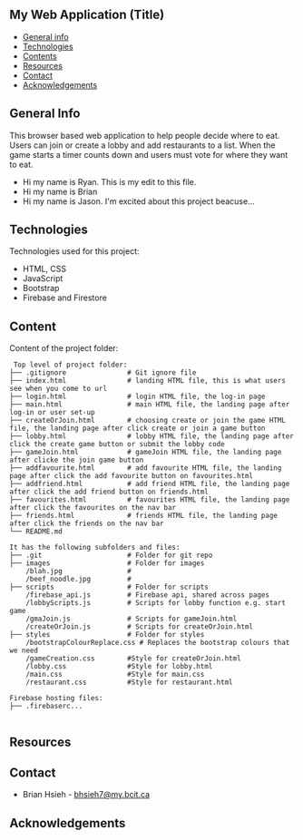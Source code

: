 ## My Web Application (Title)

- [General info](#general-info)
- [Technologies](#technologies)
- [Contents](#content)
- [Resources](#resources)
- [Contact](#contact)
- [Acknowledgements](#acknoledgements)

## General Info

This browser based web application to help people decide where to eat. Users can join or create a lobby and add restaurants to a list. When the game starts a timer counts down and users must vote for where they want to eat.

- Hi my name is Ryan. This is my edit to this file.
- Hi my name is Brian
- Hi my name is Jason. I'm excited about this project beacuse...

## Technologies

Technologies used for this project:

- HTML, CSS
- JavaScript
- Bootstrap
- Firebase and Firestore

## Content

Content of the project folder:

```
 Top level of project folder:
├── .gitignore               # Git ignore file
├── index.html               # landing HTML file, this is what users see when you come to url
├── login.html               # login HTML file, the log-in page
├── main.html                # main HTML file, the landing page after log-in or user set-up
├── createOrJoin.html        # choosing create or join the game HTML file, the landing page after click create or join a game button
├── lobby.html               # lobby HTML file, the landing page after click the create game button or submit the lobby code
├── gameJoin.html            # gameJoin HTML file, the landing page after clicke the join game button
├── addfavourite.html        # add favourite HTML file, the landing page after click the add favourite button on favourites.html
├── addfriend.html           # add friend HTML file, the landing page after click the add friend button on friends.html
├── favourites.html          # favourites HTML file, the landing page after click the favourites on the nav bar
├── friends.html             # friends HTML file, the landing page after click the friends on the nav bar
└── README.md

It has the following subfolders and files:
├── .git                     # Folder for git repo
├── images                   # Folder for images
    /blah.jpg                #
    /beef_noodle.jpg         #
├── scripts                  # Folder for scripts
    /firebase_api.js         # Firebase api, shared across pages
    /lobbyScripts.js         # Scripts for lobby function e.g. start game
    /gmaJoin.js              # Scripts for gameJoin.html
    /createOrJoin.js         # Scripts for createOrJoin.html
├── styles                   # Folder for styles
    /bootstrapColourReplace.css # Replaces the bootstrap colours that we need
    /gameCreation.css        #Style for createOrJoin.html
    /lobby.css               #Style for lobby.html
    /main.css                #Style for main.css
    /restaurant.css          #Style for restaurant.html

Firebase hosting files:
├── .firebaserc...


```

## Resources

## Contact

- Brian Hsieh - bhsieh7@my.bcit.ca

## Acknowledgements

